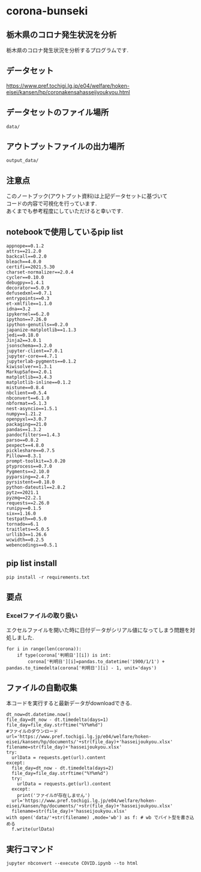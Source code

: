 # corona-bunseki
## 栃木県のコロナ発生状況を分析
栃木県のコロナ発生状況を分析するプログラムです.

## データセット
https://www.pref.tochigi.lg.jp/e04/welfare/hoken-eisei/kansen/hp/coronakensahasseijyoukyou.html

## データセットのファイル場所

```
data/
```
## アウトプットファイルの出力場所

```
output_data/
```

## 注意点

このノートブック(アウトプット資料)は上記データセットに基づいて<br>
コードの内容で可視化を行っています.<br>
あくまでも参考程度にしていただけると幸いです.

## notebookで使用しているpip list

```
appnope==0.1.2
attrs==21.2.0
backcall==0.2.0
bleach==4.0.0
certifi==2021.5.30
charset-normalizer==2.0.4
cycler==0.10.0
debugpy==1.4.1
decorator==5.0.9
defusedxml==0.7.1
entrypoints==0.3
et-xmlfile==1.1.0
idna==3.2
ipykernel==6.2.0
ipython==7.26.0
ipython-genutils==0.2.0
japanize-matplotlib==1.1.3
jedi==0.18.0
Jinja2==3.0.1
jsonschema==3.2.0
jupyter-client==7.0.1
jupyter-core==4.7.1
jupyterlab-pygments==0.1.2
kiwisolver==1.3.1
MarkupSafe==2.0.1
matplotlib==3.4.3
matplotlib-inline==0.1.2
mistune==0.8.4
nbclient==0.5.4
nbconvert==6.1.0
nbformat==5.1.3
nest-asyncio==1.5.1
numpy==1.21.2
openpyxl==3.0.7
packaging==21.0
pandas==1.3.2
pandocfilters==1.4.3
parso==0.8.2
pexpect==4.8.0
pickleshare==0.7.5
Pillow==8.3.1
prompt-toolkit==3.0.20
ptyprocess==0.7.0
Pygments==2.10.0
pyparsing==2.4.7
pyrsistent==0.18.0
python-dateutil==2.8.2
pytz==2021.1
pyzmq==22.2.1
requests==2.26.0
runipy==0.1.5
six==1.16.0
testpath==0.5.0
tornado==6.1
traitlets==5.0.5
urllib3==1.26.6
wcwidth==0.2.5
webencodings==0.5.1
```
## pip list install 

```
pip install -r requirements.txt
```

## 要点

### Excelファイルの取り扱い
エクセルファイルを開いた時に日付データがシリアル値になってしまう問題を対処しました.

```
for i in range(len(corona)):
    if type(corona['判明日'][i]) is int:
        corona['判明日'][i]=pandas.to_datetime('1900/1/1') + pandas.to_timedelta(corona['判明日'][i] - 1, unit='days')
```
## ファイルの自動収集

本コードを実行すると最新データがdownloadできる.

```
dt_now=dt.datetime.now()
file_day=dt_now - dt.timedelta(days=1)
file_day=file_day.strftime("%Y%m%d")
#ファイルのダウンロード
url='https://www.pref.tochigi.lg.jp/e04/welfare/hoken-eisei/kansen/hp/documents/'+str(file_day)+'hasseijoukyou.xlsx'
filename=str(file_day)+'hasseijoukyou.xlsx'
try:
  urlData = requests.get(url).content
except:
  file_day=dt_now - dt.timedelta(days=2)
  file_day=file_day.strftime("%Y%m%d")
  try:
    urlData = requests.get(url).content
  except:
    print('ファイルが存在しません')
  url='https://www.pref.tochigi.lg.jp/e04/welfare/hoken-eisei/kansen/hp/documents/'+str(file_day)+'hasseijoukyou.xlsx'
  filename=str(file_day)+'hasseijoukyou.xlsx'
with open('data/'+str(filename) ,mode='wb') as f: # wb でバイト型を書き込める
  f.write(urlData)
```

## 実行コマンド

```
jupyter nbconvert --execute COVID.ipynb --to html
```
